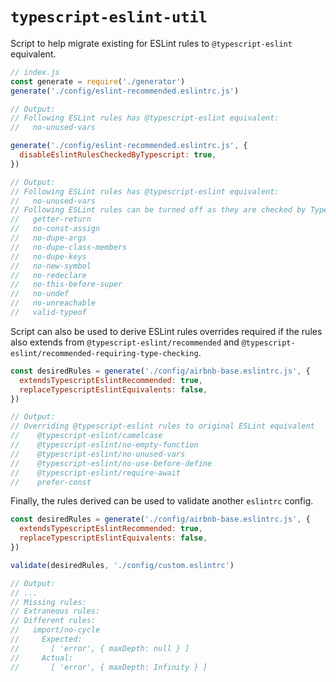 # `typescript-eslint-util`

Script to help migrate existing for ESLint rules to `@typescript-eslint` equivalent.

```js
// index.js
const generate = require('./generator')
generate('./config/eslint-recommended.eslintrc.js')

// Output:
// Following ESLint rules has @typescript-eslint equivalent:
//   no-unused-vars

generate('./config/eslint-recommended.eslintrc.js', {
  disableEslintRulesCheckedByTypescript: true,
})

// Output:
// Following ESLint rules has @typescript-eslint equivalent:
//   no-unused-vars
// Following ESLint rules can be turned off as they are checked by TypeScript:
//   getter-return
//   no-const-assign
//   no-dupe-args
//   no-dupe-class-members
//   no-dupe-keys
//   no-new-symbol
//   no-redeclare
//   no-this-before-super
//   no-undef
//   no-unreachable
//   valid-typeof
```

Script can also be used to derive ESLint rules overrides required if the rules also extends from `@typescript-eslint/recommended` and `@typescript-eslint/recommended-requiring-type-checking`.

```js
const desiredRules = generate('./config/airbnb-base.eslintrc.js', {
  extendsTypescriptEslintRecommended: true,
  replaceTypescriptEslintEquivalents: false,
})

// Output:
// Overriding @typescript-eslint rules to original ESLint equivalent
//    @typescript-eslint/camelcase
//    @typescript-eslint/no-empty-function
//    @typescript-eslint/no-unused-vars
//    @typescript-eslint/no-use-before-define
//    @typescript-eslint/require-await
//    prefer-const
```

Finally, the rules derived can be used to validate another `eslintrc` config.

```js
const desiredRules = generate('./config/airbnb-base.eslintrc.js', {
  extendsTypescriptEslintRecommended: true,
  replaceTypescriptEslintEquivalents: false,
})

validate(desiredRules, './config/custom.eslintrc')

// Output:
// ...
// Missing rules:
// Extraneous rules:
// Different rules:
//   import/no-cycle
//     Expected:
//       [ 'error', { maxDepth: null } ]
//     Actual:
//       [ 'error', { maxDepth: Infinity } ]
```
